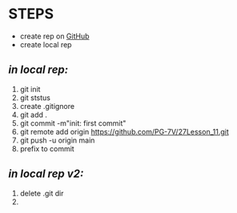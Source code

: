 # **STEPS**
 * create rep on [GitHub](https://github.com/)
 * create local rep
## *in local rep:*
1. git init
2. git ststus
3. create .gitignore
4. git add .
5. git commit -m"init: first commit"
6. git remote add origin https://github.com/PG-7V/27Lesson_11.git
7. git push -u origin main
8. prefix to commit

## *in local rep v2:*
1. delete .git dir
2. 

